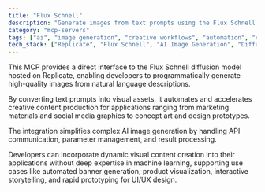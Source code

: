 ```yaml
---
title: "Flux Schnell"
description: "Generate images from text prompts using the Flux Schnell model on Replicate for visual content creation and creative workflows."
category: "mcp-servers"
tags: ["ai", "image generation", "creative workflows", "automation", "content production"]
tech_stack: ["Replicate", "Flux Schnell", "AI Image Generation", "Diffusion Models", "API Integration"]
---
```


This MCP provides a direct interface to the Flux Schnell diffusion model hosted on Replicate, enabling developers to programmatically generate high-quality images from natural language descriptions. 

By converting text prompts into visual assets, it automates and accelerates creative content production for applications ranging from marketing materials and social media graphics to concept art and design prototypes.

The integration simplifies complex AI image generation by handling API communication, parameter management, and result processing. 

Developers can incorporate dynamic visual content creation into their applications without deep expertise in machine learning, supporting use cases like automated banner generation, product visualization, interactive storytelling, and rapid prototyping for UI/UX design.
